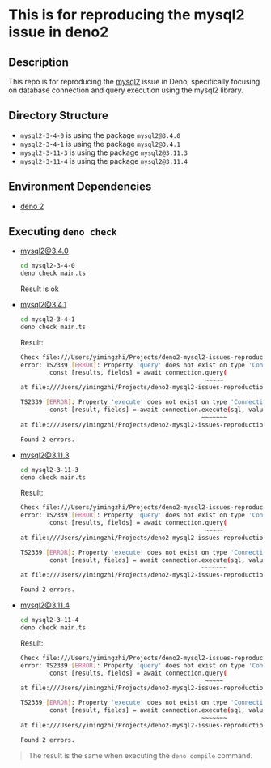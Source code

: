 # This is for reproducing the mysql2 issue in deno2

## Description

This repo is for reproducing the [mysql2](https://github.com/sidorares/node-mysql2) issue in Deno, specifically focusing on database connection and query execution using the mysql2 library.

## Directory Structure

- `mysql2-3-4-0` is using the package `mysql2@3.4.0`
- `mysql2-3-4-1` is using the package `mysql2@3.4.1`
- `mysql2-3-11-3` is using the package `mysql2@3.11.3`
- `mysql2-3-11-4` is using the package `mysql2@3.11.4`

## Environment Dependencies

- [deno 2](https://deno.com/)

## Executing `deno check`

- mysql2@3.4.0

    ``` sh
    cd mysql2-3-4-0
    deno check main.ts
    ```

    Result is ok

- mysql2@3.4.1

    ``` sh
    cd mysql2-3-4-1
    deno check main.ts
    ```

    Result:

    ``` sh
    Check file:///Users/yimingzhi/Projects/deno2-mysql2-issues-reproduction/mysql2-3-4-1/main.ts
    error: TS2339 [ERROR]: Property 'query' does not exist on type 'Connection'.
            const [results, fields] = await connection.query(
                                                       ~~~~~
    at file:///Users/yimingzhi/Projects/deno2-mysql2-issues-reproduction/Database.ts:14:56

    TS2339 [ERROR]: Property 'execute' does not exist on type 'Connection'.
            const [result, fields] = await connection.execute(sql, values);
                                                      ~~~~~~~
    at file:///Users/yimingzhi/Projects/deno2-mysql2-issues-reproduction/Database.ts:30:55

    Found 2 errors.
    ```

- mysql2@3.11.3

    ``` sh
    cd mysql2-3-11-3
    deno check main.ts
    ```

    Result:

    ``` sh
    Check file:///Users/yimingzhi/Projects/deno2-mysql2-issues-reproduction/mysql2-3-11-3/main.ts
    error: TS2339 [ERROR]: Property 'query' does not exist on type 'Connection'.
            const [results, fields] = await connection.query(
                                                       ~~~~~
    at file:///Users/yimingzhi/Projects/deno2-mysql2-issues-reproduction/Database.ts:14:56

    TS2339 [ERROR]: Property 'execute' does not exist on type 'Connection'.
            const [result, fields] = await connection.execute(sql, values);
                                                      ~~~~~~~
    at file:///Users/yimingzhi/Projects/deno2-mysql2-issues-reproduction/Database.ts:30:55

    Found 2 errors.
    ```

- mysql2@3.11.4

    ``` sh
    cd mysql2-3-11-4
    deno check main.ts
    ```

    Result:

    ``` sh
    Check file:///Users/yimingzhi/Projects/deno2-mysql2-issues-reproduction/mysql2-3-11-4/main.ts
    error: TS2339 [ERROR]: Property 'query' does not exist on type 'Connection'.
            const [results, fields] = await connection.query(
                                                       ~~~~~
    at file:///Users/yimingzhi/Projects/deno2-mysql2-issues-reproduction/Database.ts:14:56

    TS2339 [ERROR]: Property 'execute' does not exist on type 'Connection'.
            const [result, fields] = await connection.execute(sql, values);
                                                      ~~~~~~~
    at file:///Users/yimingzhi/Projects/deno2-mysql2-issues-reproduction/Database.ts:30:55

    Found 2 errors.
    ```

> The result is the same when executing the `deno compile` command.
